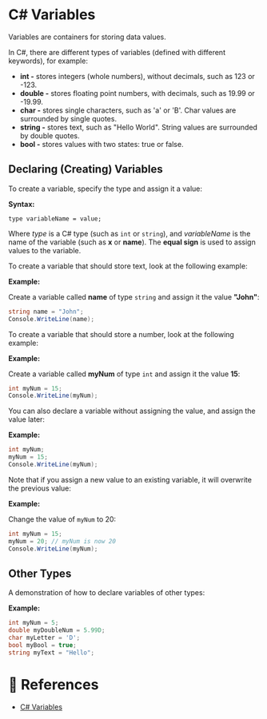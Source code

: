 # C# Variables

Variables are containers for storing data values.

In C#, there are different types of variables (defined with different keywords), for example:

- **int -** stores integers (whole numbers), without decimals, such as 123 or -123.
- **double -** stores floating point numbers, with decimals, such as 19.99 or -19.99.
- **char -** stores single characters, such as 'a' or 'B'. Char values are surrounded by single quotes.
- **string -** stores text, such as "Hello World". String values are surrounded by double quotes.
- **bool -** stores values with two states: true or false.

## Declaring (Creating) Variables

To create a variable, specify the type and assign it a value:

**Syntax:**

```
type variableName = value;
```

Where _type_ is a C# type (such as `int` or `string`), and _variableName_ is the name of the variable (such as **x** or **name**). The **equal sign** is used to assign values to the variable.

To create a variable that should store text, look at the following example:

**Example:**

Create a variable called **name** of type `string` and assign it the value **"John"**:

```cs
string name = "John";
Console.WriteLine(name);
```

To create a variable that should store a number, look at the following example:

**Example:**

Create a variable called **myNum** of type `int` and assign it the value **15**:

```cs
int myNum = 15;
Console.WriteLine(myNum);
```

You can also declare a variable without assigning the value, and assign the value later:

**Example:**

```cs
int myNum;
myNum = 15;
Console.WriteLine(myNum);
```

Note that if you assign a new value to an existing variable, it will overwrite the previous value:

**Example:**

Change the value of `myNum` to 20:

```cs
int myNum = 15;
myNum = 20; // myNum is now 20
Console.WriteLine(myNum);
```

## Other Types

A demonstration of how to declare variables of other types:

**Example:**

```cs
int myNum = 5;
double myDoubleNum = 5.99D;
char myLetter = 'D';
bool myBool = true;
string myText = "Hello";
```

# 📜 References

- [C# Variables](https://www.w3schools.com/cs/cs_variables.php)
